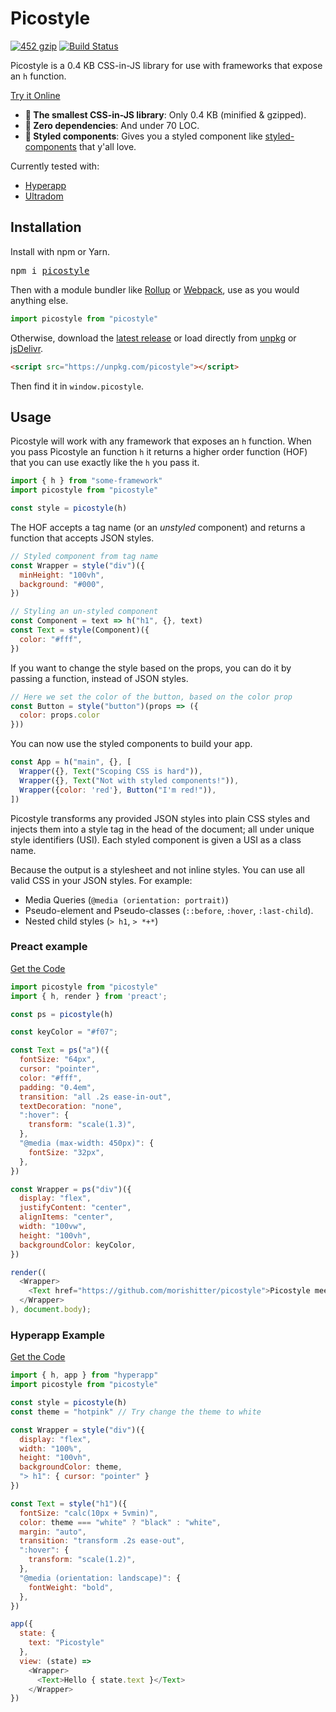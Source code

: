 # Picostyle

[![452 gzip][gzip-badge]][bundlesize]
[![Build Status][travis-badge]][travis]

[gzip-badge]: https://img.shields.io/badge/minified%20&%20gzipped-452%20B-brightgreen.svg
[bundlesize]: https://github.com/siddharthkp/bundlesize
[travis-badge]: https://travis-ci.org/picostyle/picostyle.svg
[travis]: https://travis-ci.org/picostyle/picostyle

Picostyle is a 0.4 KB CSS-in-JS library for use with frameworks that expose an `h` function.

[Try it Online](https://codepen.io/morishitter/pen/aEpGYN?editors=0010)

- **🚀 The smallest CSS-in-JS library**: Only 0.4 KB (minified & gzipped).
- **👏 Zero dependencies**: And under 70 LOC.
- **💅 Styled components**: Gives you a styled component like [styled-components](https://www.styled-components.com/) that y'all love.

Currently tested with:

- [Hyperapp](https://github.com/hyperapp/hyperapp)
- [Ultradom](https://github.com/jorgebucaran/ultradom)

## Installation

Install with npm or Yarn.

<pre>
npm i <a href="https://www.npmjs.com/package/picostyle">picostyle</a>
</pre>

Then with a module bundler like [Rollup](https://github.com/rollup/rollup) or [Webpack](https://github.com/webpack/webpack), use as you would anything else.

```js
import picostyle from "picostyle"
```

Otherwise, download the [latest release](https://github.com/picostyle/picostyle/releases/latest) or load directly from [unpkg](https://unpkg.com/picostyle) or [jsDelivr](https://cdn.jsdelivr.net/npm/picostyle@latest/dist/picostyle.js).
```html
<script src="https://unpkg.com/picostyle"></script>
```

Then find it in `window.picostyle`.

## Usage

Picostyle will work with any framework that exposes an `h` function. When you pass Picostyle an function `h` it returns a higher order function (HOF) that you can use exactly like the `h` you pass it.

```js
import { h } from "some-framework"
import picostyle from "picostyle"

const style = picostyle(h)
```

The HOF accepts a tag name (or an _unstyled_ component) and returns a function that accepts JSON styles.

```js
// Styled component from tag name
const Wrapper = style("div")({
  minHeight: "100vh",
  background: "#000",
})

// Styling an un-styled component
const Component = text => h("h1", {}, text)
const Text = style(Component)({
  color: "#fff",
})
```
If you want to change the style based on the props, you can do it by passing a function, instead of JSON styles.

```js
// Here we set the color of the button, based on the color prop
const Button = style("button")(props => ({
  color: props.color
}))
```

You can now use the styled components to build your app.

```js
const App = h("main", {}, [
  Wrapper({}, Text("Scoping CSS is hard")),
  Wrapper({}, Text("Not with styled components!")),
  Wrapper({color: 'red'}, Button("I'm red!")),
])
```


Picostyle transforms any provided JSON styles into plain CSS styles and injects them into a style tag in the head of the document; all under unique style identifiers (USI). Each styled component is given a USI as a class name.

Because the output is a stylesheet and not inline styles. You can use all valid CSS in your JSON styles. For example:

- Media Queries (`@media (orientation: portrait)`)
- Pseudo-element and Pseudo-classes (`::before`, `:hover`, `:last-child`).
- Nested child styles (`> h1`, `> *+*`)

### Preact example

[Get the Code](https://github.com/morishitter/picostyle/tree/master/examples/preact)

```js
import picostyle from "picostyle"
import { h, render } from 'preact';

const ps = picostyle(h)

const keyColor = "#f07";

const Text = ps("a")({
  fontSize: "64px",
  cursor: "pointer",
  color: "#fff",
  padding: "0.4em",
  transition: "all .2s ease-in-out",
  textDecoration: "none",
  ":hover": {
    transform: "scale(1.3)",
  },
  "@media (max-width: 450px)": {
    fontSize: "32px",
  },
})

const Wrapper = ps("div")({
  display: "flex",
  justifyContent: "center",
  alignItems: "center",
  width: "100vw",
  height: "100vh",
  backgroundColor: keyColor,
})

render((
  <Wrapper>
    <Text href="https://github.com/morishitter/picostyle">Picostyle meets Preact</Text>
  </Wrapper>
), document.body);
```


### Hyperapp Example

[Get the Code](https://github.com/morishitter/picostyle/tree/master/examples/hyperapp)

```js
import { h, app } from "hyperapp"
import picostyle from "picostyle"

const style = picostyle(h)
const theme = "hotpink" // Try change the theme to white

const Wrapper = style("div")({
  display: "flex",
  width: "100%",
  height: "100vh",
  backgroundColor: theme,
  "> h1": { cursor: "pointer" }
})

const Text = style("h1")({
  fontSize: "calc(10px + 5vmin)",
  color: theme === "white" ? "black" : "white",
  margin: "auto",
  transition: "transform .2s ease-out",
  ":hover": {
    transform: "scale(1.2)",
  },
  "@media (orientation: landscape)": {
    fontWeight: "bold",
  },
})

app({
  state: {
    text: "Picostyle"
  },
  view: (state) =>
    <Wrapper>
      <Text>Hello { state.text }</Text>
    </Wrapper>
})
```
